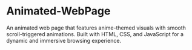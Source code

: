 # Animated-WebPage
An animated web page that features anime-themed visuals with smooth scroll-triggered animations. Built with HTML, CSS, and JavaScript for a dynamic and immersive browsing experience.
